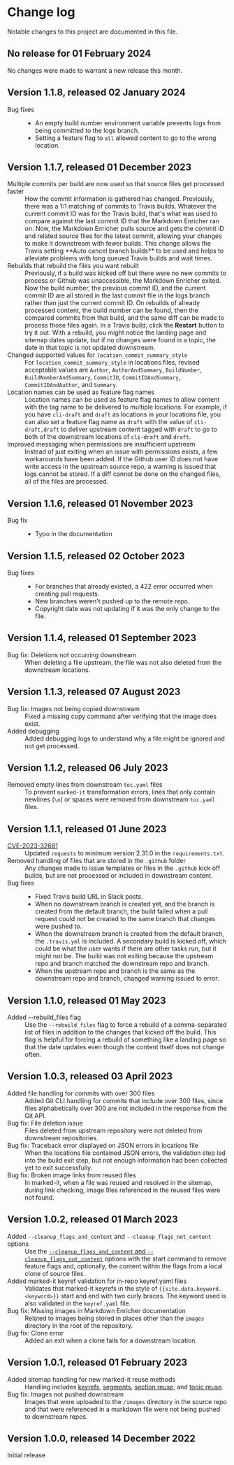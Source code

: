 # Change log

Notable changes to this project are documented in this file.

## No release for 01 February 2024
No changes were made to warrant a new release this month.

## Version 1.1.8, released 02 January 2024
<dl>
<dt>Bug fixes</dt>
<dd><ul>
    <li>An empty build number environment variable prevents logs from being committed to the logs branch.</li>
    <li>Setting a feature flag to <code>all</code> allowed content to go to the wrong location.</li>
    </ul></dd>
</dl>

## Version 1.1.7, released 01 December 2023

<dl>
<dt>Multiple commits per build are now used so that source files get processed faster</dt>
<dd>How the commit information is gathered has changed. Previously, there was a 1:1 matching of commits to Travis builds. Whatever the current commit ID was for the Travis build, that's what was used to compare against the last commit ID that the Markdown Enricher ran on. Now, the Markdown Enricher pulls source and gets the commit ID and related source files for the latest commit, allowing your changes to make it downstream with fewer builds. This change allows the Travis setting **Auto cancel branch builds** to be used and helps to alleviate problems with long queued Travis builds and wait times.</dd>

<dt>Rebuilds that rebuild the files you want rebuilt</dt>
<dd>Previously, if a build was kicked off but there were no new commits to process or Github was unaccessible, the Markdown Enricher exited. Now the build number, the previous commit ID, and the current commit ID are all stored in the last commit file in the logs branch rather than just the current commit ID. On rebuilds of already processed content, the build number can be found, then the compared commits from that build, and the same diff can be made to process those files again. In a Travis build, click the <b>Restart</b> button to try it out. With a rebuild, you might notice the landing page and sitemap dates update, but if no changes were found in a topic, the date in that topic is not updated downstream.</dd>

<dt>Changed supported values for <code>location_commit_summary_style</code></dt>
<dd>For <code>location_commit_summary_style</code> in locations files, revised acceptable values are <code>Author</code>, <code>AuthorAndSummary</code>, <code>BuildNumber</code>, <code>BuildNumberAndSummary</code>, <code>CommitID</code>, <code>CommitIDAndSummary</code>, <code>CommitIDAndAuthor</code>, and <code>Summary</code>.</dd>

<dt>Location names can be used as feature flag names</dt>
<dd>Location names can be used as feature flag names to allow content with the tag name to be delivered to multiple locations. For example, if you have <code>cli-draft</code> and <code>draft</code> as locations in your locations file, you can also set a feature flag name as <code>draft</code> with the value of <code>cli-draft,draft</code> to deliver upstream content tagged with <code>draft</code> to go to both of the downstream locations of <code>cli-draft</code> and <code>draft</code>.</dd>

<dt>Improved messaging when permissions are insufficient upstream</dt>
<dd>Instead of just exiting when an issue with permissions exists, a few workarounds have been added. If the Github user ID does not have write access in the upstream source repo, a warning is issued that logs cannot be stored. If a diff cannot be done on the changed files, all of the files are processed.</dd>
</dl>

## Version 1.1.6, released 01 November 2023
<dl>
<dt>Bug fix</dt>
<dd><ul>
    <li>Typo in the documentation</li>
    </ul>
</dd>
</dl>

## Version 1.1.5, released 02 October 2023
<dl>
<dt>Bug fixes</dt>
<dd><ul>
    <li>For branches that already existed, a 422 error occurred when creating pull requests.</li>
    <li>New branches weren't pushed up to the remote repo.</li>
    <li>Copyright date was not updating if it was the only change to the file.</li>
    </ul>
</dd>
</dl>

## Version 1.1.4, released 01 September 2023
<dl>
<dt>Bug fix: Deletions not occurring downstream</dt>
<dd>When deleting a file upstream, the file was not also deleted from the downstream locations.</dd>
</dl>

## Version 1.1.3, released 07 August 2023
<dl>
<dt>Bug fix: Images not being copied downstream</dt>
<dd>Fixed a missing copy command after verifying that the image does exist.</dd>
<dt>Added debugging</dt>
<dd>Added debugging logs to understand why a file might be ignored and not get processed.</dd>
</dl>

## Version 1.1.2, released 06 July 2023

<dl>
<dt>Removed empty lines from downstream <code>toc.yaml</code> files</dt>
<dd>To prevent <code>marked-it</code> transformation errors, lines that only contain newlines (<code>\n</code>) or spaces were removed from downstream <code>toc.yaml</code> files.</dd>
</dl>

## Version 1.1.1, released 01 June 2023

<dl>
<dt><a href="https://nvd.nist.gov/vuln/detail/CVE-2023-32681">CVE-2023-32681</a></dt>
    <dd>Updated <code>requests</code> to minimum version 2.31.0 in the <code>requirements.txt</code>.</dd>
<dt>Removed handling of files that are stored in the <code>.github</code> folder</dt>
    <dd>Any changes made to issue templates or files in the <code>.github</code> kick off builds, but are not processed or included in downstream content.</dd>
<dt>Bug fixes</dt>
    <dd><ul><li>Fixed Travis build URL in Slack posts.</li><li>When no downstream branch is created yet, and the branch is created from the default branch, the build failed when a pull request could not be created to the same branch that changes were pushed to.</li><li>When the downstream branch is created from the default branch, the <code>.travis.yml</code> is included. A secondary build is kicked off, which could be what the user wants if there are other tasks run, but it might not be. The build was not exiting because the upstream repo and branch matched the downstream repo and branch. </li><li>When the upstream repo and branch is the same as the downstream repo and branch, changed warning issued to error.</li></ul></dd>
</dl>

## Version 1.1.0, released 01 May 2023

<dl>
<dt>Added --rebuild_files flag</dt>
    <dd>Use the <code>--rebuild_files</code> flag to force a rebuild of a comma-separated list of files in addition to the changes that kicked off the build. This flag is helpful for forcing a rebuild of something like a landing page so that the date updates even though the content itself does not change often.</dd>
</dl>

## Version 1.0.3, released 03 April 2023

<dl>
<dt>Added file handling for commits with over 300 files</dt>
    <dd>Added Git CLI handling for commits that include over 300 files, since files alphabetically over 300 are not included in the response from the Git API.</dd>
<dt>Bug fix: File deletion issue</dt>
    <dd>Files deleted from upstream repository were not deleted from downstream repositories.</dd>
<dt>Bug fix: Traceback error displayed on JSON errors in locations file</dt>
    <dd>When the locations file contained JSON errors, the validation step led into the build exit step, but not enough information had been collected yet to exit successfully. </dd>
<dt>Bug fix: Broken image links from reused files</dt>
    <dd>In marked-it, when a file was reused and resolved in the sitemap, during link checking, image files referenced in the reused files were not found.</dd>
</dl>

## Version 1.0.2, released 01 March 2023

<dl>  
  <dt>Added <code>--cleanup_flags_and_content</code> and <code>--cleanup_flags_not_content</code> options</dt>
  <dd>Use the <a href="docs/feature-flags.md#Cleaning-up-outdated-feature-flags"><code>--cleanup_flags_and_content</code> and <code>--cleanup_flags_not_content</code></a> options with the start command to remove feature flags and, optionally, the content within the flags from a local clone of source files.</dd>
  <dt>Added marked-it keyref validation for in-repo keyref.yaml files</dt>
  <dd>Validates that marked-it keyrefs in the style of <code>{{site.data.keyword.&lt;keyword&gt;}}</code> start and end with two curly braces. The keyword used is also validated in the <code>keyref.yaml</code> file.</dd>
  <dt>Bug fix: Missing images in Markdown Enricher documentation</dt>
  <dd>Related to images being stored in places other than the <code>images</code> directory in the root of the repository.</dd>
  <dt>Bug fix: Clone error</dt>
  <dd>Added an exit when a clone fails for a downstream location.</dd>
  
</dl>

## Version 1.0.1, released 01 February 2023

<dl>
  <dt>Added sitemap handling for new marked-it reuse methods</dt>
  <dd>Handling includes <a href="https://ibm.github.io/marked-it/#/keyrefs">keyrefs</a>, <a href="https://ibm.github.io/marked-it/#/includes?id=referencing-a-segment-file">segments</a>, <a href="https://ibm.github.io/marked-it/#/includes?id=reusing-chunks-of-a-topic">section reuse</a>, and <a href="https://ibm.github.io/marked-it/#/includes?id=reusing-entire-files">topic reuse</a>.</dd>
  <dt>Bug fix: Images not pushed downstream</dt>
  <dd>Images that were uploaded to the <code>/images</code> directory in the source repo and that were referenced in a markdown file were not being pushed to downstream repos.</dd>
</dl>

##  Version 1.0.0, released 14 December 2022

Initial release


